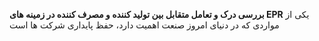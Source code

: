 **بررسی درک و تعامل متقابل بین تولید کننده و مصرف کننده در زمینه های EPR**
یکی از مواردی که در دنیای امروز صنعت اهمیت دارد، حفظ پایداری شرکت ها است
